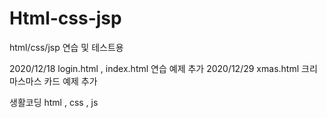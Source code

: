 # Html-css-jsp
html/css/jsp 연습 및 테스트용

2020/12/18 login.html , index.html 연습 예제 추가
2020/12/29 xmas.html 크리마스마스 카드 예제 추가


생활코딩 html , css , js
